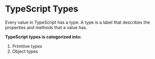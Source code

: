 # TypeScript Types

Every value in TypeScript has a type.
A type is a label that describes the properties and methods that a value has.

**TypeScript types is categorized into:**

1. Primitive types
2. Object types
